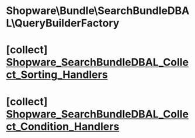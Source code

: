 # Shopware\Bundle\SearchBundleDBAL\QueryBuilderFactory

# [collect] [Shopware_SearchBundleDBAL_Collect_Sorting_Handlers](https://github.com/shopware/shopware/blob/5.6/engine/Shopware/Bundle/SearchBundleDBAL/QueryBuilderFactory.php#L240)



# [collect] [Shopware_SearchBundleDBAL_Collect_Condition_Handlers](https://github.com/shopware/shopware/blob/5.6/engine/Shopware/Bundle/SearchBundleDBAL/QueryBuilderFactory.php#L256)

